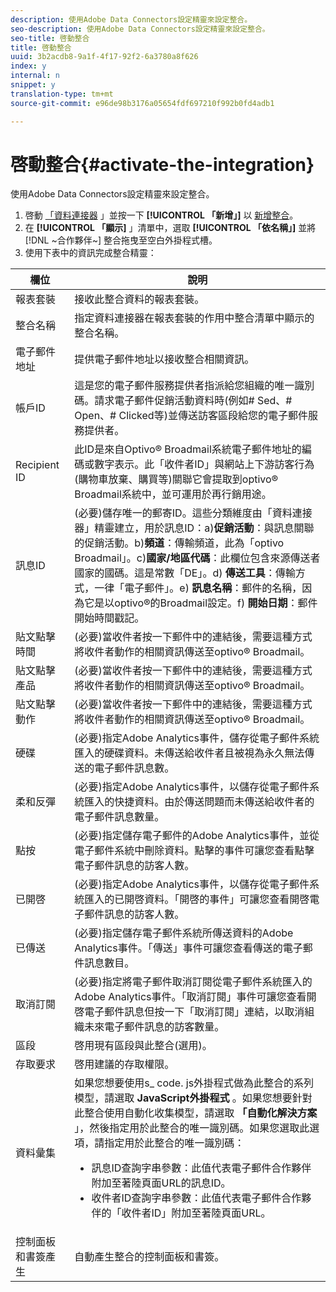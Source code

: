 ```yaml
---
description: 使用Adobe Data Connectors設定精靈來設定整合。
seo-description: 使用Adobe Data Connectors設定精靈來設定整合。
seo-title: 啓動整合
title: 啓動整合
uuid: 3b2acdb8-9a1f-4f17-92f2-6a3780a8f626
index: y
internal: n
snippet: y
translation-type: tm+mt
source-git-commit: e96de98b3176a05654fdf697210f992b0fd4adb1

---
```



# 啓動整合{#activate-the-integration}

使用Adobe Data Connectors設定精靈來設定整合。

1. 啓動 [「資料連接器](https://marketing.adobe.com/resources/help/en_US/genesis/c_overview.html) 」並按一下 **[!UICONTROL 「新增」]** 以 [新增整合](https://marketing.adobe.com/resources/help/en_US/genesis/t_add_integration.html)。
1. 在 **[!UICONTROL 「顯示]** 」清單中，選取 **[!UICONTROL 「依名稱」]** 並將 [!DNL ~合作夥伴~] 整合拖曳至空白外掛程式槽。
1. 使用下表中的資訊完成整合精靈：

| 欄位 | 說明 |
|--- |--- |
| 報表套裝 | 接收此整合資料的報表套裝。 |
| 整合名稱 | 指定資料連接器在報表套裝的作用中整合清單中顯示的整合名稱。 |
| 電子郵件地址 | 提供電子郵件地址以接收整合相關資訊。 |
| 帳戶ID | 這是您的電子郵件服務提供者指派給您組織的唯一識別碼。請求電子郵件促銷活動資料時(例如# Sed、# Open、# Clicked等)並傳送訪客區段給您的電子郵件服務提供者。 |
| Recipient ID | 此ID是來自Optivo® Broadmail系統電子郵件地址的編碼或數字表示。此「收件者ID」與網站上下游訪客行為(購物車放棄、購買等)關聯它會提取到optivo® Broadmail系統中，並可運用於再行銷用途。 |
| 訊息ID | (必要)儲存唯一的郵寄ID。這些分類維度由「資料連接器」精靈建立，用於訊息ID：a)**促銷活動**：與訊息關聯的促銷活動。b)**頻道**：傳輸頻道，此為「optivo Broadmail」。c)**國家/地區代碼**：此欄位包含來源傳送者國家的國碼。這是常數「DE」。d) **傳送工具**：傳輸方式，一律「電子郵件」。e) **訊息名稱**：郵件的名稱，因為它是以optivo®的Broadmail設定。f) **開始日期**：郵件開始時間戳記。 |
| 貼文點擊時間 | (必要)當收件者按一下郵件中的連結後，需要這種方式將收件者動作的相關資訊傳送至optivo® Broadmail。 |
| 貼文點擊產品 | (必要)當收件者按一下郵件中的連結後，需要這種方式將收件者動作的相關資訊傳送至optivo® Broadmail。 |
| 貼文點擊動作 | (必要)當收件者按一下郵件中的連結後，需要這種方式將收件者動作的相關資訊傳送至optivo® Broadmail。 |
| 硬碟 | (必要)指定Adobe Analytics事件，儲存從電子郵件系統匯入的硬碟資料。未傳送給收件者且被視為永久無法傳送的電子郵件訊息數。 |
| 柔和反彈 | (必要)指定Adobe Analytics事件，以儲存從電子郵件系統匯入的快捷資料。由於傳送問題而未傳送給收件者的電子郵件訊息數量。 |
| 點按 | (必要)指定儲存電子郵件的Adobe Analytics事件，並從電子郵件系統中刪除資料。點擊的事件可讓您查看點擊電子郵件訊息的訪客人數。 |
| 已開啓 | (必要)指定Adobe Analytics事件，以儲存從電子郵件系統匯入的已開啓資料。「開啓的事件」可讓您查看開啓電子郵件訊息的訪客人數。 |
| 已傳送 | (必要)指定儲存電子郵件系統所傳送資料的Adobe Analytics事件。「傳送」事件可讓您查看傳送的電子郵件訊息數目。 |
| 取消訂閱 | (必要)指定將電子郵件取消訂閱從電子郵件系統匯入的Adobe Analytics事件。「取消訂閱」事件可讓您查看開啓電子郵件訊息但按一下「取消訂閱」連結，以取消組織未來電子郵件訊息的訪客數量。 |
| 區段 | 啓用現有區段與此整合(選用)。 |
| 存取要求 | 啓用建議的存取權限。 |
| 資料彙集 | 如果您想要使用s_ code. js外掛程式做為此整合的系列模型，請選取 **JavaScript外掛程式** 。如果您想要針對此整合使用自動化收集模型，請選取 **「自動化解決方案** 」，然後指定用於此整合的唯一識別碼。如果您選取此選項，請指定用於此整合的唯一識別碼：<ul><li>訊息ID查詢字串參數：此值代表電子郵件合作夥伴附加至著陸頁面URL的訊息ID。</li><li>收件者ID查詢字串參數：此值代表電子郵件合作夥伴的「收件者ID」附加至著陸頁面URL。</li></ul> |
| 控制面板和書簽產生 | 自動產生整合的控制面板和書簽。 |